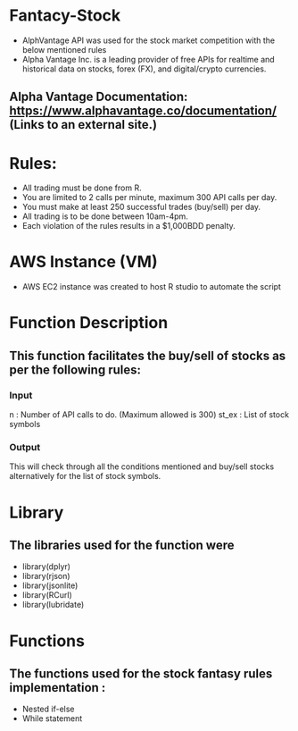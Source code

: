 # Fantacy-Stock
- AlphVantage API was used for the stock market competition with the below mentioned rules 
- Alpha Vantage Inc. is a leading provider of free APIs for realtime and historical data on stocks, forex (FX), and digital/crypto       currencies.

## Alpha Vantage Documentation: https://www.alphavantage.co/documentation/ (Links to an external site.)


# Rules:

- All trading must be done from R.
- You are limited to 2 calls per minute, maximum 300 API calls per day.
- You must make at least 250 successful trades (buy/sell) per day.
- All trading is to be done between 10am-4pm.
- Each violation of the rules results in a $1,000BDD penalty.

# AWS Instance (VM) 

- AWS EC2 instance was created to host R studio to automate the script
# Function Description 
##  This function facilitates the buy/sell of stocks as per the following rules:
### Input 
n : Number of API calls to do. (Maximum allowed is 300) 
st_ex : List of stock symbols 
### Output  
This will check through all the conditions mentioned and buy/sell stocks alternatively for the list of stock symbols.

# Library
## The libraries used for the function were 
- library(dplyr)
- library(rjson)
- library(jsonlite)
- library(RCurl)
- library(lubridate)

# Functions
## The functions used for the stock fantasy rules implementation :
- Nested if-else
- While statement 
